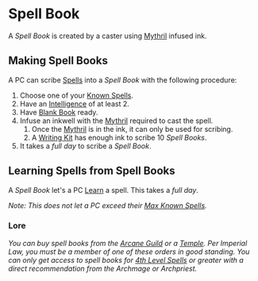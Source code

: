 # Spell Book

A *Spell Book* is created by a caster using [Mythril](../Mythril.md) infused ink.

## Making Spell Books

A PC can scribe [Spells](../../Spells.md) into a *Spell Book* with the following procedure:

1. Choose one of your [Known Spells](Known%20Spells.md).
2. Have an [Intelligence](../../../Player%20Characters/The%20Ability%20Scores/Intelligence.md) of at least 2.
3. Have [Blank Book](../../../Items%20and%20Gear/Gear/100%20Coins/Blank%20Book.md) ready.
4. Infuse an inkwell with the [Mythril](../Mythril.md) required to cast the spell.
	1. Once the [Mythril](../Mythril.md) is in the ink, it can only be used for scribing.
	2. A [Writing Kit](../../../Items%20and%20Gear/Gear/50%20Coins/Writing%20Kit.md) has enough ink to scribe 10 *Spell Books*.
5. It takes a *full day* to scribe a *Spell Book*.

## Learning Spells from Spell Books

A *Spell Book* let's a PC [Learn](Known%20Spells.md#Spell%20Learning) a spell. This takes a *full day*.

*Note: This does not let a PC exceed their [Max Known Spells](Known%20Spells.md#Max%20Known%20Spells).*

### Lore

*You can buy spell books from the [Arcane Guild](../../../Resources%20for%20GMs/Economy/Relevant%20Prices/Arcane%20Guild.md) or a [Temple](../../../Resources%20for%20GMs/Economy/Relevant%20Prices/Temple.md). Per Imperial Law, you must be a member of one of these orders in good standing. You can only get access to spell books for [4th Level Spells](../../Spells/Spells%20by%20Level/Level%204/4th%20Level%20Spells.md) or greater with a direct recommendation from the Archmage or Archpriest.*
